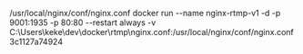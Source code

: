 /usr/local/nginx/conf/nginx.conf
docker run --name nginx-rtmp-v1 -d -p 9001:1935 -p 80:80 --restart always -v C:\Users\keke\dev\docker\rtmp\nginx.conf:/usr/local/nginx/conf/nginx.conf 3c1127a74924